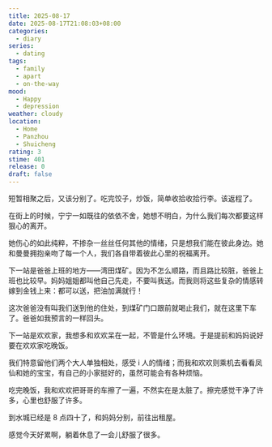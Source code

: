 ```yaml
---
title: 2025-08-17
date: 2025-08-17T21:08:03+08:00
categories:
  - diary
series:
  - dating
tags:
  - family
  - apart
  - on-the-way
mood:
  - Happy
  - depression
weather: cloudy
location:
  - Home
  - Panzhou
  - Shuicheng
rating: 3
stime: 401
release: 0
draft: false
---
```



短暂相聚之后，又该分别了。吃完饺子，炒饭，简单收拾收拾行李。该返程了。

在街上的时候，宁宁一如既往的依依不舍，她想不明白，为什么我们每次都要这样狠心的离开。

她伤心的如此纯粹，不掺杂一丝丝任何其他的情绪，只是想我们能在彼此身边。她和曼曼拥抱亲吻了每一个人，我们各自带着彼此心里的祝福离开。

下一站是爸爸上班的地方——湾田煤矿。因为不怎么顺路，而且路比较脏，爸爸上班也比较早。妈妈姐姐都叫他自己先走，不要叫我送。而我则将这些复杂的情感转嫁到金钱上来：都可以送，把油加满就行！

这次爸爸没有叫我们送到他的住处，到煤矿门口跟前就喝止我们，就在这里下车了。爸爸如我预言的一样回头。

下一站是欢欢家，我想多和欢欢呆在一起，不管是什么环境。于是提前和妈妈说好要在欢欢家吃晚饭。

我们特意留他们两个大人单独相处，感受 i 人的情绪；而我和欢欢则乘机去看看凤仙和她的宝宝，有自己的小家挺好的，虽然可能会有各种烦恼。

吃完晚饭，我和欢欢把哥哥的车擦了一遍，不然实在是太脏了。擦完感觉干净了许多，心里也舒服了许多。

到水城已经是 8 点四十了，和妈妈分别，前往出租屋。

感觉今天好累啊，躺着休息了一会儿舒服了很多。